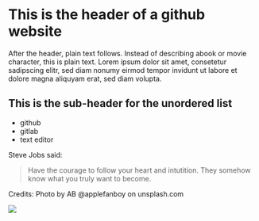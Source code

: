 # This is the header of a github website
After the header, plain text follows. Instead of describing abook or movie character, this is plain text.
Lorem ipsum dolor sit amet, consetetur sadipscing elitr, sed diam nonumy eirmod tempor invidunt ut labore et dolore magna aliquyam erat, sed diam volupta.

## This is the sub-header for the unordered list
* github
* gitlab
* text editor

Steve Jobs said:

>Have the courage to follow your heart and intutition. They somehow know what you truly want to become.

Credits: Photo by AB @applefanboy on unsplash.com

<image src="https://images.unsplash.com/photo-1569769107543-e0f61bab8e02?ixlib=rb-1.2.1&ixid=eyJhcHBfaWQiOjEyMDd9&auto=format&fit=crop&w=1650&q=80"/>